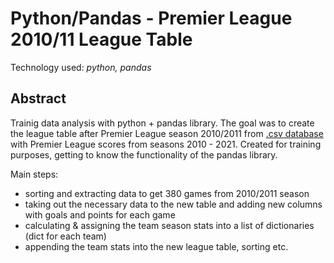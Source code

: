 # Python/Pandas - Premier League 2010/11 League Table

Technology used: *python, pandas*

## Abstract

Trainig data analysis with python + pandas library.
The goal was to create the league table after Premier League season 2010/2011 from [.csv database](https://www.kaggle.com/code/salilchoubey/epl-data/data) with Premier League scores from seasons 2010 - 2021.
Created for training purposes, getting to know the functionality of the pandas library.


Main steps:
- sorting and extracting data to get 380 games from 2010/2011 season
- taking out the necessary data to the new table and adding new columns with goals and points for each game
- calculating & assigning the team season stats into a list of dictionaries (dict for each team)
- appending the team stats into the new league table, sorting etc.

